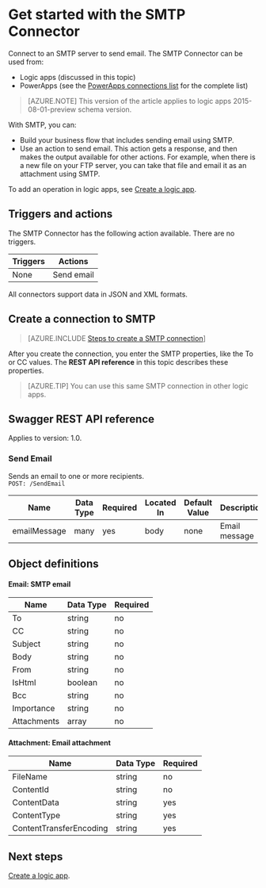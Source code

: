 <properties
    pageTitle="Add the SMTP Connector in your Logic Apps | Microsoft Azure"
    description="Overview of the SMTP Connector with REST API parameters"
    services=""
    documentationCenter="" 
    authors="MandiOhlinger"
    manager="erikre"
    editor=""
    tags="connectors"/>

<tags
   ms.service="multiple"
   ms.devlang="na"
   ms.topic="article"
   ms.tgt_pltfrm="na"
   ms.workload="na" 
   ms.date="05/19/2016"
   ms.author="mandia"/>

# Get started with the SMTP Connector
Connect to an SMTP server to send email. The SMTP Connector can be used from:

- Logic apps (discussed in this topic)
- PowerApps (see the [PowerApps connections list](https://powerapps.microsoft.com/tutorials/connections-list/) for the complete list)

>[AZURE.NOTE] This version of the article applies to logic apps 2015-08-01-preview schema version.

With SMTP, you can:

- Build your business flow that includes sending email using SMTP. 
- Use an action to send email. This action gets a response, and then makes the output available for other actions. For example, when there is a new file on your FTP server, you can take that file and email it as an attachment using SMTP. 

To add an operation in logic apps, see [Create a logic app](../app-service-logic/app-service-logic-create-a-logic-app.md).

## Triggers and actions
The SMTP Connector has the following action available. There are no triggers.

|Triggers | Actions|
|--- | ---|
|None | Send email|

All connectors support data in JSON and XML formats. 

## Create a connection to SMTP

>[AZURE.INCLUDE [Steps to create a SMTP connection](../../includes/connectors-create-api-smtp.md)] 

After you create the connection, you enter the SMTP properties, like the To or CC values. The **REST API reference** in this topic describes these properties.

>[AZURE.TIP] You can use this same SMTP connection in other logic apps.

## Swagger REST API reference
Applies to version: 1.0.

### Send Email
Sends an email to one or more recipients.  
```POST: /SendEmail```

| Name| Data Type|Required|Located In|Default Value|Description|
| ---|---|---|---|---|---|
|emailMessage| many|yes|body|none |Email message|

## Object definitions

#### Email: SMTP email

| Name | Data Type | Required|
|---|---|---|
|To|string|no|
|CC|string|no|
|Subject|string|no|
|Body|string|no|
|From|string|no|
|IsHtml|boolean|no|
|Bcc|string|no|
|Importance|string|no|
|Attachments|array|no|


#### Attachment: Email attachment

| Name | Data Type |Required|
|---|---|---|
|FileName|string|no|
|ContentId|string|no|
|ContentData|string|yes|
|ContentType|string|yes|
|ContentTransferEncoding|string|yes|


## Next steps
[Create a logic app](../app-service-logic/app-service-logic-create-a-logic-app.md).

